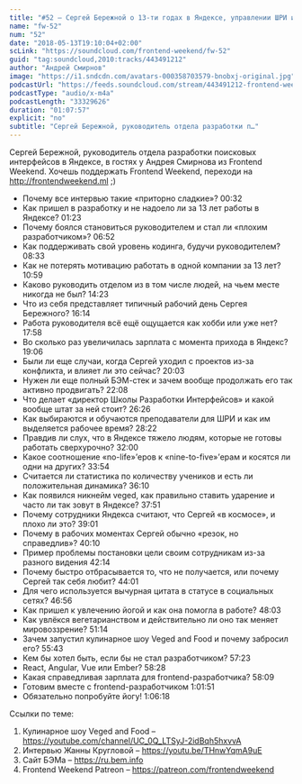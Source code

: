 ```yaml
---
title: "#52 – Сергей Бережной о 13-ти годах в Яндексе, управлении ШРИ и проблемах из-за витания в облаках"
name: "fw-52"
num: "52"
date: "2018-05-13T19:10:04+02:00"
scLink: "https://soundcloud.com/frontend-weekend/fw-52"
guid: "tag:soundcloud,2010:tracks/443491212"
author: "Андрей Смирнов"
image: "https://i1.sndcdn.com/avatars-000358703579-bnobxj-original.jpg"
podcastUrl: "https://feeds.soundcloud.com/stream/443491212-frontend-weekend-fw-52.m4a"
podcastType: "audio/x-m4a"
podcastLength: "33329626"
duration: "01:07:57"
explicit: "no"
subtitle: "Сергей Бережной, руководитель отдела разработки п…"
---
```

Сергей Бережной, руководитель отдела разработки поисковых интерфейсов в Яндексе, в гостях у Андрея Смирнова из Frontend Weekend. Хочешь поддержать Frontend Weekend, переходи на http://frontendweekend.ml ;) 

- Почему все интервью такие «приторно сладкие»? 00:32
- Как пришел в разработку и не надоело ли за 13 лет работы в Яндексе? 01:23
- Почему боялся становиться руководителем и стал ли «плохим разработчиком»? 06:52
- Как поддерживать свой уровень кодинга, будучи руководителем? 08:33
- Как не потерять мотивацию работать в одной компании за 13 лет? 10:59
- Каково руководить отделом из в том числе людей, на чьем месте никогда не был? 14:23
- Что из себя представляет типичный рабочий день Сергея Бережного? 16:14
- Работа руководителя всё ещё ощущается как хобби или уже нет? 17:58
- Во сколько раз увеличилась зарплата с момента прихода в Яндекс? 19:06
- Были ли еще случаи, когда Сергей уходил с проектов из-за конфликта, и влияет ли это сейчас? 20:03
- Нужен ли еще полный БЭМ-стек и зачем вообще продолжать его так активно продвигать? 22:08
- Что делает «директор Школы Разработки Интерфейсов» и какой вообще штат за ней стоит? 26:26
- Как выбираются и обучаются преподаватели для ШРИ и как им выделяется рабочее время? 28:22
- Правдив ли слух, что в Яндексе тяжело людям, которые не готовы работать сверхурочно? 32:00
- Какое соотношение «no-life»’еров к «nine-to-five»’ерам и косятся ли одни на других? 33:54
- Считается ли статистика по количеству учеников и есть ли положительная динамика? 36:10
- Как появился никнейм veged, как правильно ставить ударение и часто ли так зовут в Яндексе? 37:51
- Почему сотрудники Яндекса считают, что Сергей «в космосе», и плохо ли это? 39:01
- Почему в рабочих моментах Сергей обычно «резок, но справедлив»? 40:10
- Пример проблемы постановки цели своим сотрудникам из-за разного видения 42:14
- Почему быстро отбрасывается то, что не получается, или почему Сергей так себя любит? 44:01
- Для чего используется вычурная цитата в статусе в социальных сетях? 46:56
- Как пришел к увлечению йогой и как она помогла в работе? 48:03
- Как увлёкся вегетарианством и действительно ли оно так меняет мировоззрение? 51:14
- Зачем запустил кулинарное шоу Veged and Food и почему забросил его? 55:43
- Кем бы хотел быть, если бы не стал разработчиком? 57:23
- React, Angular, Vue или Ember? 58:28
- Какая справедливая зарплата для frontend-разработчика? 58:09
- Готовим вместе с frontend-разработчиком 1:01:51
- Обязательно попробуйте йогу! 1:06:18

Ссылки по теме:
1) Кулинарное шоу Veged and Food – https://youtube.com/channel/UC_0Q_LTSyJ-2idBqh5hxvvA
2) Интервью Жанны Кругловой – https://youtu.be/THnwYqmA9uE
3) Сайт БЭМа – https://ru.bem.info
4) Frontend Weekend Patreon – https://patreon.com/frontendweekend